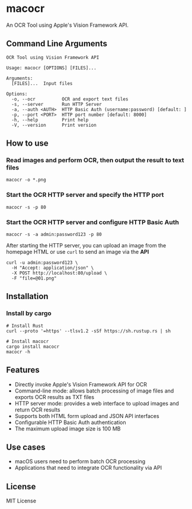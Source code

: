 # macocr

An OCR Tool using Apple's Vision Framework API.

## Command Line Arguments

```
OCR Tool using Vision Framework API

Usage: macocr [OPTIONS] [FILES]...

Arguments:
  [FILES]...  Input files

Options:
  -o, --ocr          OCR and export text files
  -s, --server       Run HTTP Server
  -a, --auth <AUTH>  HTTP Basic Auth (username:password) [default: ]
  -p, --port <PORT>  HTTP port number [default: 8000]
  -h, --help         Print help
  -V, --version      Print version
```

## How to use

### Read images and perform OCR, then output the result to text files

```
macocr -o *.png
```

### Start the OCR HTTP server and specify the HTTP port

```
macocr -s -p 80
```

### Start the OCR HTTP server and configure HTTP Basic Auth

```
macocr -s -a admin:password123 -p 80
```

After starting the HTTP server, you can upload an image from the homepage HTML or use `curl` to send an image via the **API**

```
curl -u admin:password123 \
  -H "Accept: application/json" \
  -X POST http://localhost:80/upload \
  -F "file=@01.png"
```

## Installation

### Install by cargo

```
# Install Rust
curl --proto '=https' --tlsv1.2 -sSf https://sh.rustup.rs | sh

# Install macocr
cargo install macocr
macocr -h
```

## Features

- Directly invoke Apple's Vision Framework API for OCR
- Command-line mode: allows batch processing of image files and exports OCR results as TXT files
- HTTP server mode: provides a web interface to upload images and return OCR results
- Supports both HTML form upload and JSON API interfaces
- Configurable HTTP Basic Auth authentication
- The maximum upload image size is 100 MB

## Use cases

- macOS users need to perform batch OCR processing
- Applications that need to integrate OCR functionality via API


## License

MIT License